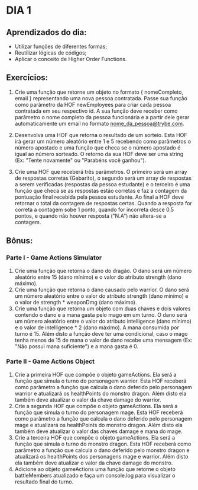 # DIA 1

## Aprendizados do dia:

* Utilizar funções de diferentes formas;
* Reutilizar lógicas de códigos;
* Aplicar o conceito de Higher Order Functions.

## Exercícios:
1. Crie uma função que retorne um objeto no formato { nomeCompleto, email } representando uma nova pessoa contratada. Passe sua função como parâmetro da HOF newEmployees para criar cada pessoa contratada em seu respectivo id. A sua função deve receber como parâmetro o nome completo da pessoa funcionária e a partir dele gerar automaticamente um email no formato nome_da_pessoa@trybe.com.

2. Desenvolva uma HOF que retorna o resultado de um sorteio. Esta HOF irá gerar um número aleatório entre 1 e 5 recebendo como parâmetros o número apostado e uma função que checa se o número apostado é igual ao número sorteado. O retorno da sua HOF deve ser uma string (Ex: "Tente novamente" ou "Parabéns você ganhou").

3. Crie uma HOF que receberá três parâmetros. O primeiro será um array de respostas corretas (Gabarito), o segundo será um array de respostas a serem verificadas (respostas da pessoa estudante) e o terceiro é uma função que checa se as respostas estão corretas e faz a contagem da pontuação final recebida pela pessoa estudante. Ao final a HOF deve retornar o total da contagem de respostas certas. Quando a resposta for correta a contagem sobe 1 ponto, quando for incorreta desce 0.5 pontos, e quando não houver resposta ("N.A") não altera-se a contagem.

## Bônus:
### Parte I - Game Actions Simulator
1. Crie uma função que retorna o dano do dragão. O dano será um número aleatório entre 15 (dano mínimo) e o valor do atributo strength (dano máximo).
2. Crie uma função que retorna o dano causado pelo warrior. O dano será um número aleatório entre o valor do atributo strength (dano mínimo) e o valor de strength * weaponDmg (dano máximo).
3. Crie uma função que retorna um objeto com duas chaves e dois valores contendo o dano e a mana gasta pelo mago em um turno. O dano será um número aleatório entre o valor do atributo intelligence (dano mínimo) e o valor de intelligence * 2 (dano máximo). A mana consumida por turno é 15. Além disto a função deve ter uma condicional, caso o mago tenha menos de 15 de mana o valor de dano recebe uma mensagem (Ex: "Não possui mana suficiente") e a mana gasta é 0.
### Parte II - Game Actions Object
1. Crie a primeira HOF que compõe o objeto gameActions. Ela será a função que simula o turno do personagem warrior. Esta HOF receberá como parâmetro a função que calcula o dano deferido pelo personagem warrior e atualizará os healthPoints do monstro dragon. Além disto ela também deve atualizar o valor da chave damage do warrior.
2. Crie a segunda HOF que compõe o objeto gameActions. Ela será a função que simula o turno do personagem mage. Esta HOF receberá como parâmetro a função que calcula o dano deferido pelo personagem mage e atualizará os healthPoints do monstro dragon. Além disto ela também deve atualizar o valor das chaves damage e mana do mage.
3. Crie a terceira HOF que compõe o objeto gameActions. Ela será a função que simula o turno do monstro dragon. Esta HOF receberá como parâmetro a função que calcula o dano deferido pelo monstro dragon e atualizará os healthPoints dos personagens mage e warrior. Além disto ela também deve atualizar o valor da chave damage do monstro.
4. Adicione ao objeto gameActions uma função que retorne o objeto battleMembers atualizado e faça um console.log para visualizar o resultado final do turno.


